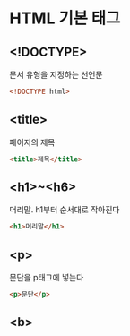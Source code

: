 # HTML 기본 태그

## <!DOCTYPE>
문서 유형을 지정하는 선언문
```html
<!DOCTYPE html>
```

## \<title>
페이지의 제목
```html
<title>제목</title>
```

## \<h1>~\<h6>
머리말. h1부터 순서대로 작아진다
```html
<h1>머리말</h1>
```

## \<p>
문단을 p태그에 넣는다
 ```html
<p>문단</p>
```

## \<b>